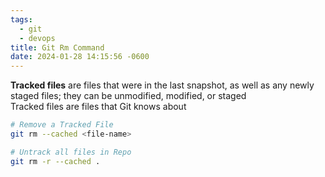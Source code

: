 ```yaml
---
tags:
  - git
  - devops
title: Git Rm Command
date: 2024-01-28 14:15:56 -0600
---
```


**Tracked files** are files that were in the last snapshot, as well as any newly staged files; they can be unmodified, modified, or staged  
Tracked files are files that Git knows about

````bash
# Remove a Tracked File
git rm --cached <file-name> 

# Untrack all files in Repo
git rm -r --cached .
````
